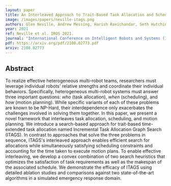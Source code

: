 ```yaml
---
layout: paper
title: An Interleaved Approach to Trait-Based Task Allocation and Scheduling
image: /images/papers/neville-itags.png
authors: Glen Neville, Andrew Messing, Harish Ravichandar, Seth Hutchinson Sonia Chernova.
year: 2021
ref: Neville et al. IROS 2021.
journal: "International Conference on Intelligent Robots and Systems (IROS)"
pdf: https://arxiv.org/pdf/2108.02773.pdf
arxiv: 2108.02773
---
```


## Abstract

To realize effective heterogeneous multi-robot teams, researchers must leverage individual robots' relative strengths and coordinate their individual behaviors. Specifically, heterogeneous multi-robot systems must answer three important questions: *who* (task allocation), *when* (scheduling), and *how* (motion planning). While specific variants of each of these problems are known to be NP-Hard, their interdependence only exacerbates the challenges involved in solving them together. In this paper, we present a novel framework that interleaves task allocation, scheduling, and motion planning. We introduce a search-based approach for trait-based time-extended task allocation named Incremental Task Allocation Graph Search (ITAGS). In contrast to approaches that solve the three problems in sequence, ITAGS's interleaved approach enables efficient search for allocations while simultaneously satisfying scheduling constraints and accounting for the time taken to execute motion plans. To enable effective interleaving, we develop a convex combination of two search heuristics that optimizes the satisfaction of task requirements as well as the makespan of the associated schedule. We demonstrate the efficacy of ITAGS using detailed ablation studies and comparisons against two state-of-the-art algorithms in a simulated emergency response domain.

